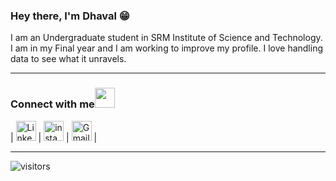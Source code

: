 
### Hey there, I'm Dhaval :grin:
I am an Undergraduate student in SRM Institute of Science and Technology. I am in my Final year and I am working to improve my profile. I love handling data to see what it unravels.

***

### Connect with me<img src="https://github.com/TheDudeThatCode/TheDudeThatCode/blob/master/Assets/Handshake.gif" height="32px">
| [<img src="https://cdn.svgporn.com/logos/linkedin-icon.svg" alt="Linkedin Logo" width="32">](https://www.linkedin.com/in/dhavalgargds/) | [<img src="https://upload.wikimedia.org/wikipedia/commons/9/96/Instagram.svg" alt="instagram logo" width="32">](https://www.instagram.com/dhavalgarg19/) | [<img src="https://cdn.svgporn.com/logos/google-gmail.svg" alt="Gmail logo" height="32">](mailto:dhaval.garg@outlook.com) |

***

![visitors](https://visitor-badge.laobi.icu/badge?page_id=dhavalgarg.dhavalgarg)
